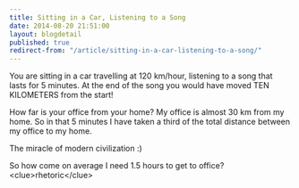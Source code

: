 ```yaml
---
title: Sitting in a Car, Listening to a Song
date: 2014-08-20 21:51:00
layout: blogdetail
published: true
redirect-from: "/article/sitting-in-a-car-listening-to-a-song/"
---
```


You are sitting in a car travelling at 120 km/hour, listening to a song that lasts for 5 minutes. At the end of the song you would have moved TEN KILOMETERS from the start!

How far is your office from your home? My office is almost 30 km from my home. So in that 5 minutes I have taken a third of the total distance between my office to my home.

The miracle of modern civilization :)

So how come on average I need 1.5 hours to get to office? &lt;clue&gt;rhetoric&lt;/clue&gt;